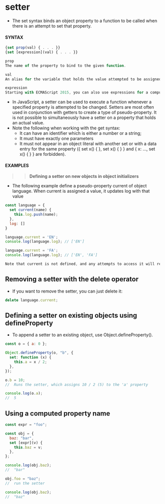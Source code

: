 # setter

- The set syntax binds an object property to a function to be called when there is an attempt to set that property.

#### **SYNTAX**

```js
{set prop(val) { . . . }}
{set [expression](val) { . . . }}

prop
The name of the property to bind to the given function.

val
An alias for the variable that holds the value attempted to be assigned to prop.

expression
Starting with ECMAScript 2015, you can also use expressions for a computed property name to bind to the given function
```

- In JavaScript, a setter can be used to execute a function whenever a specified property is attempted to be changed. Setters are most often used in conjunction with getters to create a type of pseudo-property. It is not possible to simultaneously have a setter on a property that holds an actual value.
- Note the following when working with the get syntax:
  - It can have an identifier which is either a number or a string;
  - It must have exactly one parameters
  - It must not appear in an object literal with another set or with a data entry for the same property ({ set x() { }, set x() { } } and { x: ..., set x() { } } are forbidden).

#### **EXAMPLES**

> > **Defining a setter on new objects in object initializers**

- The following example define a pseudo-property current of object language. When current is assigned a value, it updates log with that value

```js
const language = {
  set current(name) {
    this.log.push(name);
  },
  log: []
}

language.current = 'EN';
console.log(language.log); // ['EN']

language.current = 'FA';
console.log(language.log); // ['EN', 'FA']

Note that current is not defined, and any attempts to access it will result in undefined.
```

## Removing a setter with the delete operator

- If you want to remove the setter, you can just delete it:

```js
delete language.current;
```

## Defining a setter on existing objects using defineProperty

- To append a setter to an existing object, use Object.defineProperty().

```js
const o = { a: 0 };

Object.defineProperty(o, "b", {
  set: function (x) {
    this.a = x / 2;
  },
});

o.b = 10;
//  Runs the setter, which assigns 10 / 2 (5) to the 'a' property

console.log(o.a);
//  5
```

## Using a computed property name

```js
const expr = "foo";

const obj = {
  baz: "bar",
  set [expr](v) {
    this.baz = v;
  },
};

console.log(obj.baz);
//  "bar"

obj.foo = "baz";
//  run the setter

console.log(obj.baz);
//  "baz"
```
